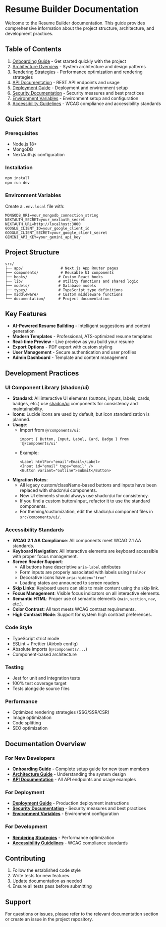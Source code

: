 # Resume Builder Documentation

Welcome to the Resume Builder documentation. This guide provides comprehensive information about the project structure, architecture, and development practices.

## Table of Contents

1. [Onboarding Guide](./ONBOARDING.md) - Get started quickly with the project
2. [Architecture Overview](./ARCHITECTURE.md) - System architecture and design patterns
3. [Rendering Strategies](./RENDERING_STRATEGIES.md) - Performance optimization and rendering strategies
4. [API Documentation](./API.md) - REST API endpoints and usage
5. [Deployment Guide](./DEPLOYMENT.md) - Deployment and environment setup
6. [Security Documentation](./SECURITY.md) - Security measures and best practices
7. [Environment Variables](./ENVIRONMENT.md) - Environment setup and configuration
8. [Accessibility Guidelines](./ACCESSIBILITY.md) - WCAG compliance and accessibility standards

## Quick Start

### Prerequisites
- Node.js 18+ 
- MongoDB
- NextAuth.js configuration

### Installation
```bash
npm install
npm run dev
```

### Environment Variables
Create a `.env.local` file with:
```
MONGODB_URI=your_mongodb_connection_string
NEXTAUTH_SECRET=your_nextauth_secret
NEXTAUTH_URL=http://localhost:3000
GOOGLE_CLIENT_ID=your_google_client_id
GOOGLE_CLIENT_SECRET=your_google_client_secret
GEMINI_API_KEY=your_gemini_api_key
```

## Project Structure

```
src/
├── app/                 # Next.js App Router pages
├── components/          # Reusable UI components
├── hooks/              # Custom React hooks
├── lib/                # Utility functions and shared logic
├── models/             # Database models
├── types/              # TypeScript type definitions
├── middleware/         # Custom middleware functions
└── documentation/      # Project documentation
```

## Key Features

- **AI-Powered Resume Building** - Intelligent suggestions and content generation
- **Modern Templates** - Professional, ATS-optimized resume templates
- **Real-time Preview** - Live preview as you build your resume
- **Export Options** - PDF export with custom styling
- **User Management** - Secure authentication and user profiles
- **Admin Dashboard** - Template and content management

## Development Practices

### UI Component Library (shadcn/ui)

- **Standard**: All interactive UI elements (buttons, inputs, labels, cards, badges, etc.) use [shadcn/ui](https://ui.shadcn.com/) components for consistency and maintainability.
- **Icons**: Lucide icons are used by default, but icon standardization is planned.
- **Usage**:
  - Import from `@/components/ui`:
    ```tsx
    import { Button, Input, Label, Card, Badge } from '@/components/ui'
    ```
  - Example:
    ```tsx
    <Label htmlFor="email">Email</Label>
    <Input id="email" type="email" />
    <Button variant="outline">Submit</Button>
    ```
- **Migration Notes**:
  - All legacy custom/className-based buttons and inputs have been replaced with shadcn/ui components.
  - New UI elements should always use shadcn/ui for consistency.
  - If you find a custom button/input, refactor it to use the standard components.
  - For theming/customization, edit the shadcn/ui component files in `src/components/ui/`.

### Accessibility Standards

- **WCAG 2.1 AA Compliance**: All components meet WCAG 2.1 AA standards.
- **Keyboard Navigation**: All interactive elements are keyboard accessible with proper focus management.
- **Screen Reader Support**: 
  - All buttons have descriptive `aria-label` attributes
  - Form inputs are properly associated with labels using `htmlFor`
  - Decorative icons have `aria-hidden="true"`
  - Loading states are announced to screen readers
- **Skip Links**: Keyboard users can skip to main content using the skip link.
- **Focus Management**: Visible focus indicators on all interactive elements.
- **Semantic HTML**: Proper use of semantic elements (`main`, `section`, `nav`, etc.).
- **Color Contrast**: All text meets WCAG contrast requirements.
- **High Contrast Mode**: Support for system high contrast preferences.

### Code Style
- TypeScript strict mode
- ESLint + Prettier (Airbnb config)
- Absolute imports (`@/components/...`)
- Component-based architecture

### Testing
- Jest for unit and integration tests
- 100% test coverage target
- Tests alongside source files

### Performance
- Optimized rendering strategies (SSG/SSR/CSR)
- Image optimization
- Code splitting
- SEO optimization

## Documentation Overview

### For New Developers
- **[Onboarding Guide](./ONBOARDING.md)** - Complete setup guide for new team members
- **[Architecture Guide](./ARCHITECTURE.md)** - Understanding the system design
- **[API Documentation](./API.md)** - All API endpoints and usage examples

### For Deployment
- **[Deployment Guide](./DEPLOYMENT.md)** - Production deployment instructions
- **[Security Documentation](./SECURITY.md)** - Security measures and best practices
- **[Environment Variables](./ENVIRONMENT.md)** - Environment configuration

### For Development
- **[Rendering Strategies](./RENDERING_STRATEGIES.md)** - Performance optimization
- **[Accessibility Guidelines](./ACCESSIBILITY.md)** - WCAG compliance standards

## Contributing

1. Follow the established code style
2. Write tests for new features
3. Update documentation as needed
4. Ensure all tests pass before submitting

## Support

For questions or issues, please refer to the relevant documentation section or create an issue in the project repository. 